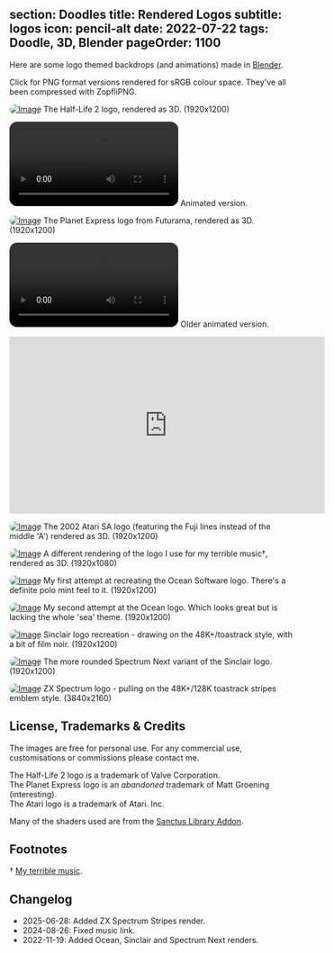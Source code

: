 section: Doodles
title: Rendered Logos
subtitle: logos
icon: pencil-alt
date: 2022-07-22
tags: Doodle, 3D, Blender
pageOrder: 1100
----

Here are some logo themed backdrops (and animations) made in [Blender](https://www.blender.org/).

Click for PNG format versions rendered for sRGB colour space. They've all been compressed with ZopfliPNG.

<style type="text/css" rel="stylesheet">
IMG, VIDEO { border-radius: 1em; }
</style>

[![Image](logos/thumbs/half-life-2.png)](logos/half-life-2.png)
<a>The Half-Life 2 logo, rendered as 3D. (1920x1200)</a>

<video src="logos/half-life-2.mp4"></video>
<a>Animated version.</a>

[![Image](logos/thumbs/planet-express.png)](logos/planet-express.png)
<a>The Planet Express logo from Futurama, rendered as 3D. (1920x1200)</a>

<video src="logos/planet-express.mp4"></video>
<a>Older animated version.</a>

<iframe width="560" height="315" src="https://www.youtube.com/embed/xupgoFj9qHA" frameborder="0" allow="accelerometer; autoplay; encrypted-media; gyroscope; picture-in-picture" allowfullscreen></iframe>

[![Image](logos/thumbs/atari.png)](logos/atari.png)
<a>The 2002 Atari SA logo (featuring the Fuji lines instead of the middle 'A') rendered as 3D. (1920x1200)</a>

[![Image](logos/thumbs/otto2.png)](logos/otto2.png)
<a>A different rendering of the logo I use for my terrible music†, rendered as 3D. (1920x1080)</a>

[![Image](logos/thumbs/ocean-sea.png)](logos/ocean-sea.png)
<a>My first attempt at recreating the Ocean Software logo. There's a definite polo mint feel to it. (1920x1200)</a>

[![Image](logos/thumbs/ocean-metal.png)](logos/ocean-metal.png)
<a>My second attempt at the Ocean logo. Which looks great but is lacking the whole 'sea' theme. (1920x1200)</a>

[![Image](logos/thumbs/sinclair-noir.png)](logos/sinclair-noir.png)
<a>Sinclair logo recreation - drawing on the 48K+/toastrack style, with a bit of film noir. (1920x1200)</a>

[![Image](logos/thumbs/specnext.png)](logos/specnext.png)
<a>The more rounded Spectrum Next variant of the Sinclair logo. (1920x1200)</a>

[![Image](logos/thumbs/spectrum-stripes.png)](logos/spectrum-stripes.png)
<a>ZX Spectrum logo - pulling on the 48K+/128K toastrack stripes emblem style. (3840x2160)</a>

## License, Trademarks & Credits

The images are free for personal use. For any commercial use, customisations or commissions please contact me.

The Half-Life 2 logo is a trademark of Valve Corporation.  
The Planet Express logo is an _abandoned_ trademark of Matt Groening (interesting).  
The Atari logo is a trademark of Atari. Inc.

Many of the shaders used are from the [Sanctus Library Addon](https://blendermarket.com/products/sanctus-library-addon---procedural-shaders-collection-for-blender).

## Footnotes

† [My terrible music](https://youtube.com/playlist?list=PLfK7vkQLImGk-6VtqTNYR04-oJxgMsK2D&feature=shared).

## Changelog

- 2025-06-28: Added ZX Spectrum Stripes render.
- 2024-08-26: Fixed music link.
- 2022-11-19: Added Ocean, Sinclair and Spectrum Next renders.


